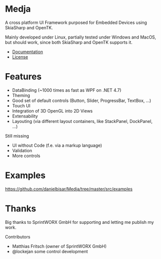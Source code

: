 # Medja

A cross platform UI Framework purposed for Embedded Devices using SkiaSharp and OpenTK.

Mainly developed under Linux, partially tested under Windows and MacOS, but should work, since both SkiaSharp and OpenTK supports it.

- [Documentation](docs/README.md)
- [License](docs/license.md)

# Features

- DataBinding (~1000 times as fast as WPF on .NET 4.7)
- Theming
- Good set of default controls (Button, Slider, ProgressBar, TextBox, ...)
- Touch UI
- Integration of 3D OpenGL into 2D Views
- Extensability
- Layouting (via different layout containers, like StackPanel, DockPanel, ...)

Still missing
- UI without Code (f.e. via a markup language)
- Validation
- More controls

# Examples

https://github.com/danielbisar/Medja/tree/master/src/examples

# Thanks

Big thanks to SprintWORX GmbH for supporting and letting me publish my work.

Contributors
- Matthias Fritsch (owner of SprintWORX GmbH)
- @lockejan some control development

